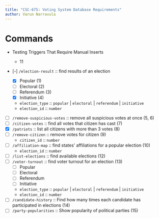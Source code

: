 ```yaml
---
title: "CSC-675: Voting System Database Requirements"
author: Varun Narravula
---
```


# Commands

-   Testing Triggers That Require Manual Inserts

    -   11

-   [-] `/election-result` :: find results of an election
    -   [x] Popular (1)
    -   [ ] Electoral (2)
    -   [ ] Referendum (3)
    -   [x] Initiative (4)
    -   `election_type` :: `popular` | `electoral` | `referendum` | `initiative`
    -   `election_id` :: `number`
-   [ ] `/remove-suspicious-votes` :: remove all suspicious votes at once (5, 6)
-   [ ] `/citizen-votes` :: find all votes that citizen has cast (7)
-   [x] `/patriots` :: list all citizens with more than 3 votes (8)
-   [ ] `/remove-citizen` :: remove votes for citizen (9)
    -   `citizen_id` :: `number`
-   [ ] `/affiliation-map` :: find states' affiliations for a popular election (10)
    -   `election_id` :: `number`
-   [ ] `/list-elections` :: find available elections (12)
-   [ ] `/voter-turnout` :: find voter turnout for an election (13)
    -   [ ] Popular
    -   [ ] Electoral
    -   [ ] Referendum
    -   [ ] Initiative
    -   `election_type` :: `popular` | `electoral` | `referendum` | `initiative`
    -   `election_id` :: `number`
-   [ ] `/candidate-history` :: Find how many times each candidate has participated in elections (14)
-   [ ] `/party-popularities` :: Show popularity of political parties (15)
